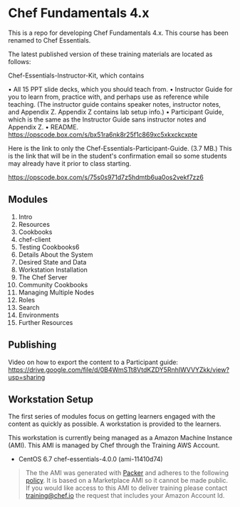 # Chef Fundamentals 4.x

This is a repo for developing Chef Fundamentals 4.x. This course has been renamed to Chef Essentials.

The latest published version of these training materials are located as follows:

Chef-Essentials-Instructor-Kit, which contains

•	All 15 PPT slide decks, which you should teach from.
•	Instructor Guide for you to learn from, practice with, and perhaps use as reference while teaching. (The instructor guide contains speaker notes, instructor notes, and Appendix Z. Appendix Z contains lab setup info.)
•	Participant Guide, which is the same as the Instructor Guide sans instructor notes and Appendix Z.
•	README.
https://opscode.box.com/s/bx51ra6nk8r25f1c869xc5xkxckcxpte

Here is the link to only the Chef-Essentials-Participant-Guide. (3.7 MB.) This is the link that will be in the student's confirmation email so some students may already have it prior to class starting.

https://opscode.box.com/s/75s0s971d7z5hdmtb6ua0os2vekf7zz6


## Modules

1. Intro
2. Resources
3. Cookbooks
4. chef-client
5. Testing Cookbooks6
6. Details About the System
7.	Desired State and Data
8.	Workstation Installation
9.	The Chef Server
10.	Community Cookbooks
11.	Managing Multiple Nodes
12.	Roles
13.	Search
14.	Environments
15.	Further Resources

## Publishing

Video on how to export the content to a Participant guide: https://drive.google.com/file/d/0B4WmSTt8VtdKZDY5RnhIWVVYZkk/view?usp=sharing

## Workstation Setup

The first series of modules focus on getting learners engaged with the content as quickly as possible. A workstation is provided to the learners.

This workstation is currently being managed as a Amazon Machine Instance (AMI). This AMI is managed by Chef through the Training AWS Account.

* CentOS 6.7 chef-essentials-4.0.0 (ami-11410d74)

> The the AMI was generated with [Packer](https://github.com/chef-training/chefdk-fundamentals-image) and adheres to the following [policy](https://github.com/chef-training/chefdk-fundamentals-image/blob/master/cookbooks/fundamentals/recipes/centos.rb). It is based on a Marketplace AMI so it cannot be made public. If you would like access to this AMI to deliver training please contact [training@chef.io](mailto:training@chef.io) the request that includes your Amazon Account Id.
